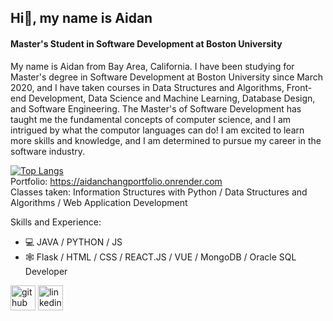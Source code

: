 ## Hi👋,  my name is Aidan
#### Master's Student in Software Development at Boston University
My name is Aidan from Bay Area, California. I have been studying for Master's degree in Software Development at Boston University since March 2020, and I have taken courses in Data Structures and Algorithms, Front-end Development, Data Science and Machine Learning, Database Design, and Software Engineering. The Master's of Software Development has taught me the fundamental concepts of computer science, and I am intrigued by what the computor languages can do! I am excited to learn more skills and knowledge, and I am determined to pursue my career in the software industry.

[![Top Langs](https://github-readme-stats.vercel.app/api/top-langs/?username=aidanschang&layout=compact&theme=tokyonight)](https://github.com/anuraghazra/github-readme-stats)
<br />Portfolio: https://aidanchangportfolio.onrender.com
<br />Classes taken: Information Structures with Python / Data Structures and Algorithms / Web Application Development

Skills and Experience:
* 💻 JAVA / PYTHON / JS
* 🕸️ Flask / HTML / CSS / REACT.JS / VUE / MongoDB / Oracle SQL Developer

[<img src='https://cdn.jsdelivr.net/npm/simple-icons@3.0.1/icons/github.svg' alt='github' height='40'>](https://github.com/aidanschang)  [<img src='https://cdn.jsdelivr.net/npm/simple-icons@3.0.1/icons/linkedin.svg' alt='linkedin' height='40'>](https://www.linkedin.com/in/aidan-chang-b5197860/)  




